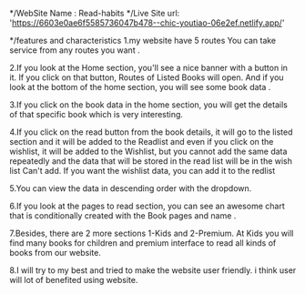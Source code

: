*/WebSite Name : Read-habits
*/Live Site url: 'https://6603e0ae6f5585736047b478--chic-youtiao-06e2ef.netlify.app/'

*/features and characteristics
1.my website have 5 routes You can take service from any routes you want .

2.If you look at the Home section, you'll see a nice banner with a button in it. If you click on that button, Routes of Listed Books will open. And if you look at the bottom of the home section, you will see some book data .

3.If you click on the book data in the home section, you will get the details of that specific book which is very interesting.

4.If you click on the read button from the book details, it will go to the listed section and it will be added to the Readlist and even if you click on the wishlist, it will be added to the Wishlist, but you cannot add the same data repeatedly and the data that will be stored in the read list will be in the wish list Can't add. If you want the wishlist data, you can add it to the redlist

5.You can view the data in descending order with the dropdown.

6.If you look at the pages to read section, you can see an awesome chart that is conditionally created with the Book pages and name .

7.Besides, there are 2 more sections 1-Kids and 2-Premium.
At Kids you will find many books for children and premium interface to read all kinds of books from our website.

8.I will try to my best and tried to make the website user friendly. i think user will lot of benefited using website. 